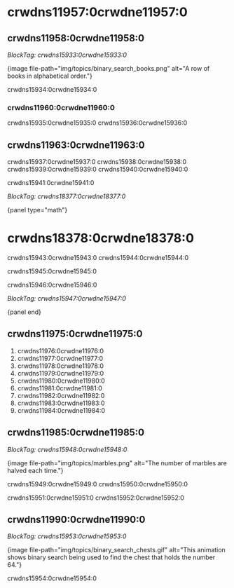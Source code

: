 # crwdns11957:0crwdne11957:0

## crwdns11958:0crwdne11958:0

*BlockTag: crwdns15933:0crwdne15933:0*

{image file-path="img/topics/binary_search_books.png" alt="A row of books in alphabetical order."}

crwdns15934:0crwdne15934:0

### crwdns11960:0crwdne11960:0

crwdns15935:0crwdne15935:0 crwdns15936:0crwdne15936:0

## crwdns11963:0crwdne11963:0

crwdns15937:0crwdne15937:0 crwdns15938:0crwdne15938:0 crwdns15939:0crwdne15939:0 crwdns15940:0crwdne15940:0

crwdns15941:0crwdne15941:0

*BlockTag: crwdns18377:0crwdne18377:0*

{panel type="math"}

# crwdns18378:0crwdne18378:0

crwdns15943:0crwdne15943:0 crwdns15944:0crwdne15944:0

crwdns15945:0crwdne15945:0

crwdns15946:0crwdne15946:0

*BlockTag: crwdns15947:0crwdne15947:0*

{panel end}

## crwdns11975:0crwdne11975:0

1. crwdns11976:0crwdne11976:0
2. crwdns11977:0crwdne11977:0
3. crwdns11978:0crwdne11978:0
4. crwdns11979:0crwdne11979:0
5. crwdns11980:0crwdne11980:0
6. crwdns11981:0crwdne11981:0
7. crwdns11982:0crwdne11982:0
8. crwdns11983:0crwdne11983:0
9. crwdns11984:0crwdne11984:0

## crwdns11985:0crwdne11985:0

*BlockTag: crwdns15948:0crwdne15948:0*

{image file-path="img/topics/marbles.png" alt="The number of marbles are halved each time."}

crwdns15949:0crwdne15949:0 crwdns15950:0crwdne15950:0

crwdns15951:0crwdne15951:0 crwdns15952:0crwdne15952:0

## crwdns11990:0crwdne11990:0

*BlockTag: crwdns15953:0crwdne15953:0*

{image file-path="img/topics/binary_search_chests.gif" alt="This animation shows binary search being used to find the chest that holds the number 64."}

crwdns15954:0crwdne15954:0